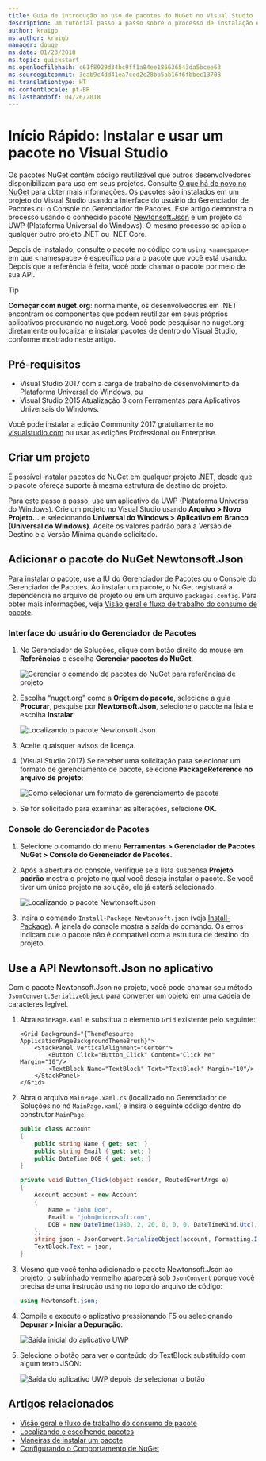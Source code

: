 ```yaml
---
title: Guia de introdução ao uso de pacotes do NuGet no Visual Studio
description: Um tutorial passo a passo sobre o processo de instalação e uso de um pacote NuGet em um projeto do Visual Studio.
author: kraigb
ms.author: kraigb
manager: douge
ms.date: 01/23/2018
ms.topic: quickstart
ms.openlocfilehash: c61f8929d34bc9ff1a84ee186636543da5bcee63
ms.sourcegitcommit: 3eab9c4dd41ea7ccd2c28bb5ab16f6fbbec13708
ms.translationtype: HT
ms.contentlocale: pt-BR
ms.lasthandoff: 04/26/2018
---
```

# <a name="quickstart-install-and-use-a-package-in-visual-studio"></a>Início Rápido: Instalar e usar um pacote no Visual Studio

Os pacotes NuGet contém código reutilizável que outros desenvolvedores disponibilizam para uso em seus projetos. Consulte [O que há de novo no NuGet](../What-is-NuGet.md) para obter mais informações. Os pacotes são instalados em um projeto do Visual Studio usando a interface do usuário do Gerenciador de Pacotes ou o Console do Gerenciador de Pacotes. Este artigo demonstra o processo usando o conhecido pacote [Newtonsoft.Json](https://www.nuget.org/packages/Newtonsoft.Json/) e um projeto da UWP (Plataforma Universal do Windows). O mesmo processo se aplica a qualquer outro projeto .NET ou .NET Core.

Depois de instalado, consulte o pacote no código com `using <namespace>` em que \<namespace\> é específico para o pacote que você está usando. Depois que a referência é feita, você pode chamar o pacote por meio de sua API.

> [!Tip]
> **Começar com nuget.org**: normalmente, os desenvolvedores em .NET encontram os componentes que podem reutilizar em seus próprios aplicativos procurando no nuget.org. Você pode pesquisar no nuget.org diretamente ou localizar e instalar pacotes de dentro do Visual Studio, conforme mostrado neste artigo.

## <a name="prerequisites"></a>Pré-requisitos

- Visual Studio 2017 com a carga de trabalho de desenvolvimento da Plataforma Universal do Windows, ou
- Visual Studio 2015 Atualização 3 com Ferramentas para Aplicativos Universais do Windows.

Você pode instalar a edição Community 2017 gratuitamente no [visualstudio.com](https://www.visualstudio.com/) ou usar as edições Professional ou Enterprise.

## <a name="create-a-project"></a>Criar um projeto

É possível instalar pacotes do NuGet em qualquer projeto .NET, desde que o pacote ofereça suporte à mesma estrutura de destino do projeto.

Para este passo a passo, use um aplicativo da UWP (Plataforma Universal do Windows). Crie um projeto no Visual Studio usando **Arquivo > Novo Projeto...** e selecionando **Universal do Windows > Aplicativo em Branco (Universal do Windows)**. Aceite os valores padrão para a Versão de Destino e a Versão Mínima quando solicitado.

## <a name="add-the-newtonsoftjson-nuget-package"></a>Adicionar o pacote do NuGet Newtonsoft.Json

Para instalar o pacote, use a IU do Gerenciador de Pacotes ou o Console do Gerenciador de Pacotes. Ao instalar um pacote, o NuGet registrará a dependência no arquivo de projeto ou em um arquivo `packages.config`. Para obter mais informações, veja [Visão geral e fluxo de trabalho do consumo de pacote](../consume-packages/Overview-and-Workflow.md).

### <a name="package-manager-ui"></a>Interface do usuário do Gerenciador de Pacotes

1. No Gerenciador de Soluções, clique com botão direito do mouse em **Referências** e escolha **Gerenciar pacotes do NuGet**.

    ![Gerenciar o comando de pacotes do NuGet para referências de projeto](media/QS_Use-02-ManageNuGetPackages.png)

1. Escolha “nuget.org” como a **Origem do pacote**, selecione a guia **Procurar**, pesquise por **Newtonsoft.Json**, selecione o pacote na lista e escolha **Instalar**:

    ![Localizando o pacote Newtonsoft.Json](media/QS_Use-03-NewtonsoftJson.png)

1. Aceite quaisquer avisos de licença.

1. (Visual Studio 2017) Se receber uma solicitação para selecionar um formato de gerenciamento de pacote, selecione **PackageReference no arquivo de projeto**:

    ![Como selecionar um formato de gerenciamento de pacote](media/QS_Use-03b-SelectFormat.png)

1. Se for solicitado para examinar as alterações, selecione **OK**.

### <a name="package-manager-console"></a>Console do Gerenciador de Pacotes

1. Selecione o comando do menu **Ferramentas > Gerenciador de Pacotes NuGet > Console do Gerenciador de Pacotes**.

1. Após a abertura do console, verifique se a lista suspensa **Projeto padrão** mostra o projeto no qual você deseja instalar o pacote. Se você tiver um único projeto na solução, ele já estará selecionado.

    ![Localizando o pacote Newtonsoft.Json](media/QS_Use-08-Console1.png)

1. Insira o comando `Install-Package Newtonsoft.json` (veja [Install-Package](../tools/ps-ref-install-package.md)). A janela do console mostra a saída do comando. Os erros indicam que o pacote não é compatível com a estrutura de destino do projeto.

## <a name="use-the-newtonsoftjson-api-in-the-app"></a>Use a API Newtonsoft.Json no aplicativo

Com o pacote Newtonsoft.Json no projeto, você pode chamar seu método `JsonConvert.SerializeObject` para converter um objeto em uma cadeia de caracteres legível.

1. Abra `MainPage.xaml` e substitua o elemento `Grid` existente pelo seguinte:

    ```xaml
    <Grid Background="{ThemeResource ApplicationPageBackgroundThemeBrush}">
        <StackPanel VerticalAlignment="Center">
            <Button Click="Button_Click" Content="Click Me" Margin="10"/>
            <TextBlock Name="TextBlock" Text="TextBlock" Margin="10"/>
        </StackPanel>
    </Grid>
    ```

1. Abra o arquivo `MainPage.xaml.cs` (localizado no Gerenciador de Soluções no nó `MainPage.xaml`) e insira o seguinte código dentro do construtor `MainPage`:

    ```cs
    public class Account
    {
        public string Name { get; set; }
        public string Email { get; set; }
        public DateTime DOB { get; set; }
    }

    private void Button_Click(object sender, RoutedEventArgs e)
    {
        Account account = new Account
        {
            Name = "John Doe",
            Email = "john@microsoft.com",
            DOB = new DateTime(1980, 2, 20, 0, 0, 0, DateTimeKind.Utc),
        };
        string json = JsonConvert.SerializeObject(account, Formatting.Indented);
        TextBlock.Text = json;
    }
    ```

1. Mesmo que você tenha adicionado o pacote Newtonsoft.Json ao projeto, o sublinhado vermelho aparecerá sob `JsonConvert` porque você precisa de uma instrução `using` no topo do arquivo de código:

    ```cs
    using Newtonsoft.json;
    ```

1. Compile e execute o aplicativo pressionando F5 ou selecionando **Depurar > Iniciar a Depuração**:

    ![Saída inicial do aplicativo UWP](media/QS_Use-06-AppStart.png)

1. Selecione o botão para ver o conteúdo do TextBlock substituído com algum texto JSON:

    ![Saída do aplicativo UWP depois de selecionar o botão](media/QS_Use-07-AppEnd.png)

## <a name="related-articles"></a>Artigos relacionados

- [Visão geral e fluxo de trabalho do consumo de pacote](../consume-packages/overview-and-workflow.md)
- [Localizando e escolhendo pacotes](../consume-packages/finding-and-choosing-packages.md)
- [Maneiras de instalar um pacote](../consume-packages/ways-to-install-a-package.md)
- [Configurando o Comportamento de NuGet](../consume-packages/configuring-nuget-behavior.md)

